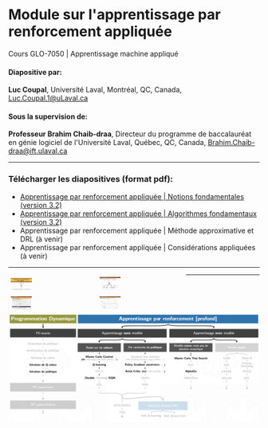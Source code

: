 # Module sur l'apprentissage par renforcement appliquée 
Cours GLO-7050 | Apprentissage machine appliqué

#### Diapositive par:
 **Luc Coupal**, Université Laval, Montréal, QC, Canada, [Luc.Coupal.1@uLaval.ca](Luc.Coupal.1@uLaval.ca) 

#### Sous la supervision de:

**Professeur Brahim Chaib-draa**, Directeur du programme de baccalauréat en génie logiciel de l'Université Laval, Québec, QC, Canada,
[Brahim.Chaib-draa@ift.ulaval.ca](Brahim.Chaib-draa@ift.ulaval.ca)

---

### Télécharger les diapositives (format pdf): 
- [Apprentissage par renforcement appliquée | Notions fondamentales (version 3.2)](https://github.com/RedLeader962/GLO-7050-Module-Apprentissage-par-renforcement/raw/master/RL-Notions-fondamentales-v32.pdf) 
- [Apprentissage par renforcement appliquée | Algorithmes fondamentaux (version 3.2)](https://github.com/RedLeader962/GLO-7050-Module-Apprentissage-par-renforcement/raw/master/DPAndRL-Algorithmes-fondamentaux-v32.pdf) 
- Apprentissage par renforcement appliquée | Méthode approximative et DRL (à venir)
- Apprentissage par renforcement appliquée | Considérations appliquées (à venir)

---


<div class="row">
  <div class="column" style="float: left; width: 33.33%; padding: 5px;">
    <img src="images/Projet_slide_RL.png" style="width:25%">
  </div>
  <div class="column" style="float: left; width: 33.33%; padding: 5px;">
    <img src="images/Projet_slide_RL_2.png" style="width:25%">
  </div>
  <div class="column" style="float: left; width: 33.33%; padding: 5px;">
    <img src="images/Projet_slide_RL_3.png" style="width:25%">
  </div>
  <div class="column" style="float: left; width: 33.33%; padding: 5px;">
    <img src="images/Projet_slide_RL_4.png" style="width:25%">
  </div>
</div>


---

![algorithmeCouvertDansLeCours](images/algorithmeCouvertDansLeCours.png) 


